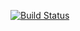 [![Build Status](https://api.travis-ci.org/sergeykin/job4j_dreamjob.svg?branch=master)](https://travis-ci.com/sergeykin/job4j_dreamjob)


